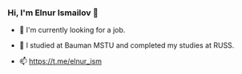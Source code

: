 ### Hi, I'm Elnur Ismailov 👋

- 🔭 I'm currently looking for a job.

- 🌱 I studied at Bauman MSTU and completed my studies at RUSS.

- 📫 https://t.me/elnur_ism
<!--
**IsmElnur/IsmElnur** is a ✨ _special_ ✨ repository because its `README.md` (this file) appears on your GitHub profile.

Here are some ideas to get you started:

- 🔭 I’m currently working on ...
- 🌱 I’m currently learning ...
- 👯 I’m looking to collaborate on ...
- 🤔 I’m looking for help with ...
-->
